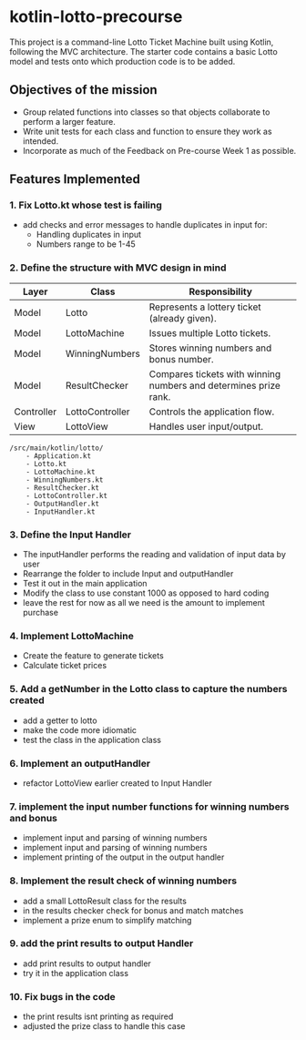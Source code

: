 # kotlin-lotto-precourse

This project is a command-line Lotto Ticket Machine built using Kotlin, following the MVC architecture. The starter code contains a basic Lotto model and tests onto which production code is to be added.

## Objectives of the mission
* Group related functions into classes so that objects collaborate to perform a larger feature.
* Write unit tests for each class and function to ensure they work as intended.
* Incorporate as much of the Feedback on Pre-course Week 1 as possible.

## Features Implemented

### 1. Fix Lotto.kt whose test is failing
- add checks and error messages to handle duplicates in input for:
  - Handling duplicates in input
  - Numbers range to be 1-45


### 2. Define the structure with MVC design in mind
| Layer        | Class           | Responsibility                                                                 |
|--------------|-----------------|--------------------------------------------------------------------------------|
| Model        | Lotto           | Represents a lottery ticket (already given).                                   |
| Model        | LottoMachine    | Issues multiple Lotto tickets.                                                 |
| Model        | WinningNumbers  | Stores winning numbers and bonus number.                                       |
| Model        | ResultChecker   | Compares tickets with winning numbers and determines prize rank.               |
| Controller   | LottoController | Controls the application flow.                                                 |
| View         | LottoView       | Handles user input/output.                                                     |

```
/src/main/kotlin/lotto/
    - Application.kt 
    - Lotto.kt
    - LottoMachine.kt
    - WinningNumbers.kt
    - ResultChecker.kt
    - LottoController.kt
    - OutputHandler.kt
    - InputHandler.kt
```

### 3. Define the Input Handler 
- The inputHandler performs the reading and validation of input data by user
- Rearrange  the folder to include Input and outputHandler
- Test it out in the main application
- Modify the class to use constant 1000 as opposed to hard coding
- leave the rest for now as all we need is the amount to implement purchase

### 4. Implement LottoMachine
- Create the feature to generate tickets
- Calculate ticket prices

### 5. Add a getNumber in the Lotto class to capture the numbers created
- add a getter to lotto
- make the code more idiomatic
- test the class in the application class

### 6. Implement an outputHandler
- refactor LottoView earlier created to Input Handler

### 7. implement the input number functions for winning numbers and bonus
- implement input and parsing of winning numbers
- implement input and parsing of winning numbers
- implement printing of the output in the output handler


### 8. Implement the result check of winning numbers
- add a small LottoResult class for the results
- in the results checker check for bonus and match matches
- implement a prize enum to simplify matching

### 9. add the print results to output Handler
- add print results to output handler
- try it in the application class

### 10. Fix bugs in the code
- the print results isnt printing as required
- adjusted the prize class to handle this case
